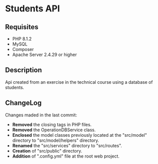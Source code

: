 
# Students API


## Requisites

- PHP 8.1.2
- MySQL
- Composer
- Apache Server 2.4.29 or higher

## Description

Api created from an exercise in the technical course using a database of students.

## ChangeLog

Changes maded in the last commit:

- **Removed** the closing tags in PHP files.
- **Removed** the OperationDBService class.
- **Enclosed** the model classes previously located at the "src/model" directory to "src/model/helpers" directory.
- **Renamed** the "src/services" directory to "src/routes".
- **Creation** of "src/public" directory.
- **Addition** of ".config.yml" file at the root web project.
